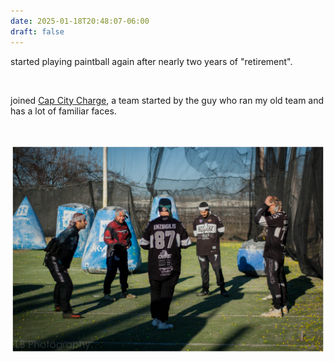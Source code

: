 ```yaml
---
date: 2025-01-18T20:48:07-06:00
draft: false
---
```


started playing paintball again after nearly two years of "retirement".

<br>

joined [Cap City Charge](https://instagram.com/capcitycharge), a team started by the guy who ran my old team and has a lot of familiar faces.

<br>

![cap city charge stretching](/images/pictures/charge-stretch.jpg)